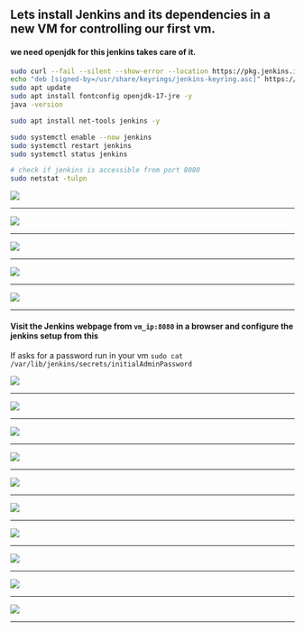 ## Lets install Jenkins and its dependencies in a new VM for controlling our first vm.

#### we need openjdk for this jenkins takes care of it.
```bash
sudo curl --fail --silent --show-error --location https://pkg.jenkins.io/debian-stable/jenkins.io-2023.key --output /usr/share/keyrings/jenkins-keyring.asc
echo "deb [signed-by=/usr/share/keyrings/jenkins-keyring.asc]" https://pkg.jenkins.io/debian-stable binary/ | sudo tee /etc/apt/sources.list.d/jenkins.list > /dev/null
sudo apt update 
sudo apt install fontconfig openjdk-17-jre -y
java -version

sudo apt install net-tools jenkins -y

sudo systemctl enable --now jenkins
sudo systemctl restart jenkins
sudo systemctl status jenkins

# check if jenkins is accessible from port 8080
sudo netstat -tulpn

```


![](img/jenkins001.png)
<hr>
 
![](img/jenkins002.png)
<hr>
 
![](img/jenkins003.png)
<hr>
 
![](img/jenkins004.png)
<hr>
 
![](img/jenkins005.png)
<hr>

#### Visit the Jenkins webpage from `vm_ip:8080` in a browser and configure the jenkins setup from this  
If asks for a password run in your vm 
`sudo cat /var/lib/jenkins/secrets/initialAdminPassword`

![](img/jenkins006.png)
<hr>
 
![](img/jenkins007.png)
<hr>

![](img/jenkins008.png)
<hr>
 
![](img/jenkins009.png)
<hr>
 
![](img/jenkins010.png)
<hr>
 
![](img/jenkins011.png)
<hr>
 
![](img/jenkins012.png)
<hr>
 
![](img/jenkins013.png)
<hr>
 
![](img/jenkins014.png)
<hr>
 
![](img/jenkins015.png)
<hr>
